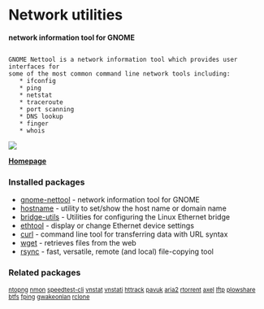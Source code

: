# Network utilities

__network information tool for GNOME__

```

GNOME Nettool is a network information tool which provides user interfaces for
some of the most common command line network tools including:
   * ifconfig
   * ping
   * netstat
   * traceroute
   * port scanning
   * DNS lookup
   * finger
   * whois

```

![](https://screenshots.debian.net/thumbnail/gnome-nettool/)


 **[Homepage](http://projects.gnome.org/gnome-network/)**

### Installed packages

* [gnome-nettool](https://packages.debian.org/jessie/gnome-nettool) - network information tool for GNOME
* [hostname](https://packages.debian.org/jessie/hostname) - utility to set/show the host name or domain name
* [bridge-utils](https://packages.debian.org/jessie/bridge-utils) - Utilities for configuring the Linux Ethernet bridge
* [ethtool](https://packages.debian.org/jessie/ethtool) - display or change Ethernet device settings
* [curl](https://packages.debian.org/jessie/curl) - command line tool for transferring data with URL syntax
* [wget](https://packages.debian.org/jessie/wget) - retrieves files from the web
* [rsync](https://packages.debian.org/jessie/rsync) - fast, versatile, remote (and local) file-copying tool

### Related packages

<sub> [ntopng](https://packages.debian.org/jessie/ntopng) [nmon](https://packages.debian.org/jessie/nmon) [speedtest-cli](https://packages.debian.org/jessie/speedtest-cli) [vnstat](https://packages.debian.org/jessie/vnstat) [vnstati](https://packages.debian.org/jessie/vnstati) [httrack](https://packages.debian.org/jessie/httrack) [pavuk](https://packages.debian.org/jessie/pavuk) [aria2](https://packages.debian.org/jessie/aria2) [rtorrent](https://packages.debian.org/jessie/rtorrent) [axel](https://packages.debian.org/jessie/axel) [lftp](https://packages.debian.org/jessie/lftp) [plowshare](https://packages.debian.org/jessie/plowshare) [btfs](https://packages.debian.org/jessie/btfs) [fping](https://packages.debian.org/jessie/fping) [gwakeonlan](https://packages.debian.org/jessie/gwakeonlan) [rclone](https://packages.debian.org/jessie/rclone)  </sub>
